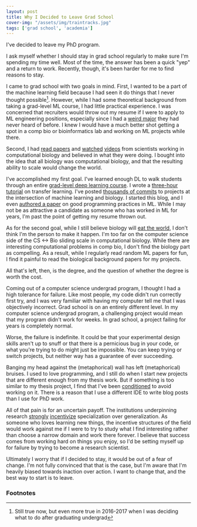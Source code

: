 ```yaml
---
layout: post
title: Why I Decided to Leave Grad School
cover-img: "/assets/img/traintracks.jpg"
tags: ['grad school', 'academia']
---
```


I've decided to leave my PhD program.

I ask myself whether I should stay in grad school regularly to make sure I'm spending my time well.
Most of the time, the answer has been a quick "yep" and a return to work.
Recently, though, it's been harder for me to find reasons to stay.

I came to grad school with two goals in mind.
First, I wanted to be a part of the machine learning field because I had seen it do things that I never thought possible[^progress].
However, while I had some theoretical background from taking a grad-level ML course, I had little practical experience.
I was concerned that recruiters would throw out my resume if I were to apply to ML engineering positions, especially since I had a [weird major](https://www.baylor.edu/admissions/index.php?id=872501) they had never heard of before.
I knew I would have a much better shot getting a spot in a comp bio or bioinformatics lab and working on ML projects while there.

Second, I had [read papers](https://github.com/greenelab/deep-review) and [watched](https://www.youtube.com/watch?v=DRujWGpqAsQ) [videos](https://www.youtube.com/watch?v=bYTq4QEDA78) from scientists working in computational biology and believed in what they were doing.
I bought into the idea that all biology was computational biology, and that the resulting ability to scale would change the world.

I've accomplished my first goal.
I've learned enough DL to walk students through an entire [grad-level deep learning course](https://github.com/CIS-522/course-content). 
I wrote a [three-hour tutorial](https://colab.research.google.com/github/CIS-522/course-content/blob/main/tutorials/W07_Vision_TL/student/W7_Tutorial.ipynb) on transfer learning.
I've posted [thousands of commits](https://github.com/ben-heil) to projects at the intersection of machine learning and biology.
I started this blog, and I even [authored a paper](https://www.nature.com/articles/s41592-021-01256-7) on good programming practices in ML.
While I may not be as attractive a candidate as someone who has worked in ML for years, I'm past the point of getting my resume thrown out.

As for the second goal, while I still believe biology will [eat the world](https://a16z.com/2019/10/28/biology-eating-world-a16z-manifesto/), I don't think I'm the person to make it happen.
I'm too far on the computer science side of the CS <-> Bio sliding scale in computational biology.
While there are interesting computational problems in comp bio, I don't find the biology part as compelling.
As a result, while I regularly read random ML papers for fun, I find it painful to read the biological background papers for my projects.

All that's left, then, is the degree, and the question of whether the degree is worth the cost.

Coming out of a computer science undergrad program, I thought I had a high tolerance for failure.
Like most people, my code didn't run correctly first try, and I was very familiar with having my computer tell me that I was objectively incorrect.
Grad school is on an entirely different level.
In my computer science undergrad program, a challenging project would mean that my program didn't work for weeks.
In grad school, a project failing for years is completely normal.

Worse, the failure is indefinite. 
It could be that your experimental design skills aren't up to snuff or that there is a pernicious bug in your code, or what you're trying to do might just be impossible.
You can keep trying or switch projects, but neither way has a guarantee of ever succeeding.

Banging my head against the (metaphorical) wall has left (metaphorical) bruises.
I used to love programming, and I still do when I start new projects that are different enough from my thesis work.
But if something is too similar to my thesis project, I find that I've been [conditioned](https://en.wikipedia.org/wiki/Operant_conditioning) to avoid working on it.
There is a reason that I use a different IDE to write blog posts than I use for PhD work.

All of that pain is for an uncertain payoff.
The institutions underpinning research [strongly](https://twitter.com/KordingLab/status/1189904873967345664) [incentivize](https://twitter.com/hardmaru/status/1309313448262512640) specialization over generalization.
As someone who loves learning new things, the incentive structures of the field would work against me if I were to try to study what I find interesting rather than choose a narrow domain and work there forever.
I believe that success comes from working hard on things you enjoy, so I'd be setting myself up for failure by trying to become a research scientist.

Ultimately I worry that if I decided to stay, it would be out of a fear of change.
I'm not fully convinced that that is the case, but I'm aware that I'm heavily biased towards inaction over action.
I want to change that, and the best way to start is to leave.

### Footnotes

[^progress]: Still true now, but even more true in 2016-2017 when I was deciding what to do after graduating undergrad
